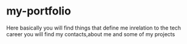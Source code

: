 # my-portfolio
Here basically you will find things that define me inrelation to the tech career
you will find my contacts,about me and some of my projects  
